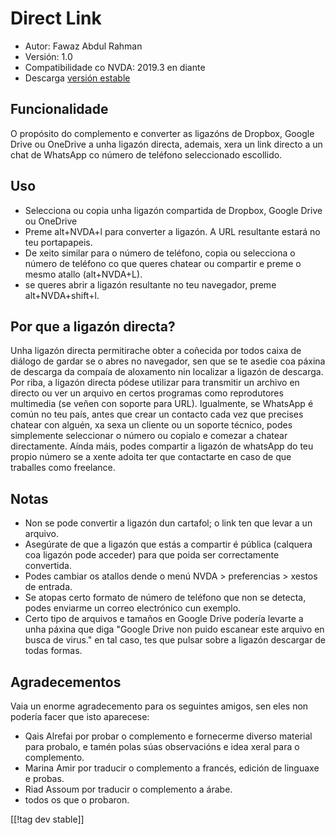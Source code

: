 # Direct Link #

* Autor: Fawaz Abdul Rahman
* Versión: 1.0
* Compatibilidade co NVDA: 2019.3 en diante
* Descarga [versión estable][1]

## Funcionalidade
O propósito do complemento e converter as ligazóns de Dropbox, Google Drive
ou OneDrive a unha ligazón directa, ademais, xera un link directo a un chat
de WhatsApp co número de teléfono seleccionado escollido.

## Uso
* Selecciona ou copia unha ligazón compartida de Dropbox, Google Drive ou
  OneDrive
* Preme alt+NVDA+l para converter a ligazón. A URL resultante estará no teu
  portapapeis.
* De xeito similar para o número de teléfono, copia ou selecciona o número
  de teléfono co que queres chatear ou compartir e preme o mesmo atallo
  (alt+NVDA+L).
* se queres abrir a ligazón resultante no teu navegador, preme
  alt+NVDA+shift+l.

## Por que a ligazón directa?
Unha ligazón directa permitirache obter a coñecida por todos caixa de
diálogo de gardar se o abres no navegador, sen que se te asedie coa páxina
de descarga da compaía de aloxamento nin localizar a ligazón de
descarga. Por riba, a ligazón directa pódese utilizar para transmitir un
archivo en directo ou ver un arquivo en certos programas como reprodutores
multimedia (se veñen con soporte para URL).  Igualmente, se WhatsApp é común
no teu país, antes que crear un contacto cada vez que precises chatear con
alguén, xa sexa un cliente ou un soporte técnico, podes simplemente
seleccionar o número ou copialo e comezar a chatear directamente.  Aínda
máis, podes compartir a ligazón de whatsApp do teu propio número se a xente
adoita ter que contactarte en caso de que traballes como freelance.

## Notas
* Non se pode convertir a ligazón dun cartafol; o link ten que levar a un
  arquivo.
* Asegúrate de que a ligazón que estás a compartir é pública (calquera coa
  ligazón pode acceder) para que poida ser correctamente convertida.
* Podes cambiar os atallos dende o menú NVDA > preferencias > xestos de
  entrada.
* Se atopas certo formato de número de teléfono que non se detecta, podes
  enviarme un correo electrónico cun exemplo.
* Certo tipo de arquivos e tamaños en Google Drive podería levarte a unha
  páxina que diga "Google Drive non puido escanear este arquivo en busca de
  virus." en tal caso, tes que pulsar sobre a ligazón descargar de todas
  formas.

## Agradecementos
Vaia un enorme agradecemento para os seguintes amigos, sen eles non podería
facer que isto aparecese:

* Qais Alrefai por probar o complemento e fornecerme diverso material para
  probalo, e tamén polas súas observacións e idea xeral para o complemento.
* Marina Amir por traducir o complemento a francés, edición de linguaxe e
  probas.
* Riad Assoum por traducir o complemento a árabe.
* todos os que o probaron.

[[!tag dev stable]]

[1]: https://addons.nvda-project.org/files/get.php?file=directlink
